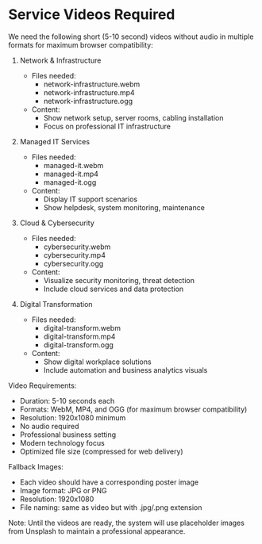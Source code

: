 # Service Videos Required

We need the following short (5-10 second) videos without audio in multiple formats for maximum browser compatibility:

1. Network & Infrastructure
   - Files needed:
     * network-infrastructure.webm
     * network-infrastructure.mp4
     * network-infrastructure.ogg
   - Content:
     * Show network setup, server rooms, cabling installation
     * Focus on professional IT infrastructure

2. Managed IT Services
   - Files needed:
     * managed-it.webm
     * managed-it.mp4
     * managed-it.ogg
   - Content:
     * Display IT support scenarios
     * Show helpdesk, system monitoring, maintenance

3. Cloud & Cybersecurity
   - Files needed:
     * cybersecurity.webm
     * cybersecurity.mp4
     * cybersecurity.ogg
   - Content:
     * Visualize security monitoring, threat detection
     * Include cloud services and data protection

4. Digital Transformation
   - Files needed:
     * digital-transform.webm
     * digital-transform.mp4
     * digital-transform.ogg
   - Content:
     * Show digital workplace solutions
     * Include automation and business analytics visuals

Video Requirements:
- Duration: 5-10 seconds each
- Formats: WebM, MP4, and OGG (for maximum browser compatibility)
- Resolution: 1920x1080 minimum
- No audio required
- Professional business setting
- Modern technology focus
- Optimized file size (compressed for web delivery)

Fallback Images:
- Each video should have a corresponding poster image
- Image format: JPG or PNG
- Resolution: 1920x1080
- File naming: same as video but with .jpg/.png extension

Note: Until the videos are ready, the system will use placeholder images from Unsplash to maintain a professional appearance. 